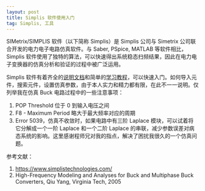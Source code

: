 ```yaml
---
layout: post
title: Simplis 软件使用入门
tag: Simplis, 工具
---
```

SIMetrix/SIMPLIS 软件（以下简称 Simplis）是 Simplis 公司与 Simetrix 公司联合开发的电力电子电路仿真软件。与 Saber, PSpice, MATLAB 等软件相比，Simplis 软件使用了独特的算法，可以快速得出系统稳态扫频结果，因此在电力电子变换器的仿真分析和验证的过程中被广泛运用。

Simplis 软件有着齐全的[说明文档](https://www.simplistechnologies.com/support/documentation)和简单的[学习教程](www.simplis.com/support/documentation/learning-simplis)，可以快速入门。如何导入元件，搜索元件，设置仿真参数，由于本人实力和精力都有限，在此不一一说明。仅列举我在仿真 Buck 电路过程中的一些注意事项：

1. POP Threshold 位于 0 到输入电压之间
2. F8 - Maximum Period 略大于最大频率对应的周期
3. Error 5039，仿真不收敛时，如果电路中有三阶 Laplace 模块，可以试着将它分解成一个一阶 Laplace 和一个二阶 Laplace 的串联，减少参数误差对病态系统的影响。这里感谢程师兄对我的指点，解决了困扰我很久的一个仿真问题。

参考文献：
1. https://www.simplistechnologies.com/
2. High-Frequency Modeling and Analyses for Buck and Multiphase Buck Converters, Qiu Yang, Virginia Tech, 2005